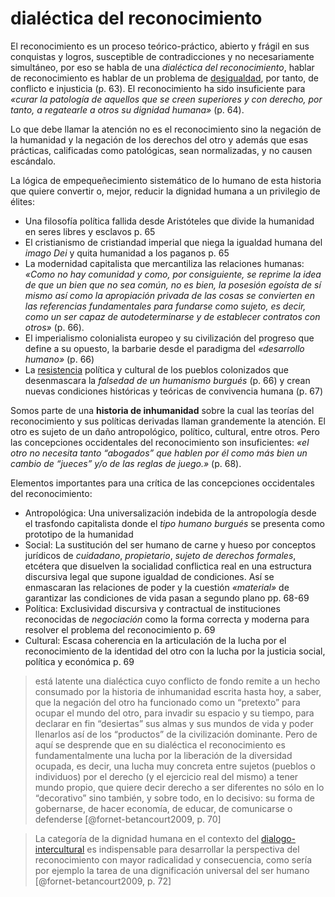# dialéctica del reconocimiento

El reconocimiento es un proceso teórico-práctico, abierto y frágil en sus conquistas y logros, susceptible de contradicciones y no necesariamente simultáneo, por eso se habla de una *dialéctica del reconocimiento*, hablar de reconocimiento es hablar de un problema de [desigualdad](desigualdad.md), por tanto, de conflicto e injusticia (p. 63). El reconocimiento ha sido insuficiente para *«curar la patología de aquellos que se creen superiores y con derecho, por tanto, a regatearle a otros su dignidad humana»* (p. 64).

Lo que debe llamar la atención no es el reconocimiento sino la negación de la humanidad y la negación de los derechos del otro y además que esas prácticas, calificadas como patológicas, sean normalizadas, y no causen escándalo.

La lógica de empequeñecimiento sistemático de lo humano de esta historia que quiere convertir o, mejor, reducir la dignidad humana a un privilegio de élites:

* Una filosofía política fallida desde Aristóteles que divide la humanidad en seres libres y esclavos p. 65
* El cristianismo de cristiandad imperial que niega la igualdad humana del *imago Dei* y quita humanidad a los paganos p. 65
* La modernidad capitalista que mercantiliza las relaciones humanas: *«Como no hay comunidad y como, por consiguiente, se reprime la idea de que un bien que no sea común, no es bien, la posesión egoísta de sí mismo así como la apropiación privada de las cosas se convierten en las referencias fundamentales para fundarse como sujeto, es decir, como un ser capaz de autodeterminarse y de establecer contratos con otros»* (p. 66).
* El imperialismo colonialista europeo y su civilización del progreso que define a su opuesto, la barbarie desde el paradigma del *«desarrollo humano»* (p. 66)
* La [resistencia](resistencia.md) política y cultural de los pueblos colonizados que desenmascara la *falsedad de un humanismo burgués* (p. 66) y crean nuevas condiciones históricas y teóricas de convivencia humana (p. 67)

Somos parte de una **historia de inhumanidad** sobre la cual las teorías del reconocimiento y sus políticas derivadas llaman grandemente la atención. El otro es sujeto de un daño antropológico, político, cultural, entre otros. Pero las concepciones occidentales del reconocimiento son insuficientes: *«el otro no necesita tanto “abogados” que hablen por él como más bien un cambio de “jueces” y/o de las reglas de juego.»* (p. 68).

Elementos importantes para una crítica de las concepciones occidentales del reconocimiento:

* Antropológica: Una universalización indebida de la antropología desde el trasfondo capitalista donde el *tipo humano burgués* se presenta como prototipo de la humanidad
* Social: La sustitución del ser humano de carne y hueso por conceptos jurídicos de *cuidadano*, *propietario*, *sujeto de derechos formales*, etcétera que disuelven la socialidad conflictica real en una estructura discursiva legal que supone igualdad de condiciones. Así se enmascaran las relaciones de poder y la cuestión *«material»* de garantizar las condiciones de vida pasan a segundo plano pp. 68-69
* Política: Exclusividad discursiva y contractual de instituciones reconocidas de *negociación* como la forma correcta y moderna para resolver el problema del reconocimiento p. 69
* Cultural: Escasa coherencia en la articulación de la lucha por el reconocimiento de la identidad del otro con la lucha por la justicia social, política y económica p. 69

 >
 > está latente una dialéctica cuyo conflicto de fondo remite a un hecho consumado por la historia de inhumanidad escrita hasta hoy, a saber, que la negación del otro ha funcionado como un “pretexto” para ocupar el mundo del otro, para invadir su espacio y su tiempo, para declarar en fin “desiertas” sus almas y sus mundos de vida y poder llenarlos así de los “productos” de la civilización dominante. Pero de aquí se desprende que en su dialéctica el reconocimiento es fundamentalmente una lucha por la liberación de la diversidad ocupada, es decir, una lucha muy concreta entre sujetos (pueblos o individuos) por el derecho (y el ejercicio real del mismo) a tener mundo propio, que quiere decir derecho a ser diferentes no sólo en lo “decorativo” sino también, y sobre todo, en lo decisivo: su forma de gobernarse, de hacer economía, de educar, de comunicarse o defenderse [@fornet-betancourt2009, p. 70]

 >
 > La categoría de la dignidad humana en el contexto del [dialogo-intercultural](dialogo-intercultural.md) es indispensable para desarrollar la perspectiva del reconocimiento con mayor radicalidad y consecuencia, como sería por ejemplo la tarea de una dignificación universal del ser humano [@fornet-betancourt2009, p. 72]
